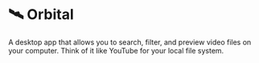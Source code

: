 # 🛰 Orbital
A desktop app that allows you to search, filter, and preview video files on your computer.
Think of it like YouTube for your local file system.
